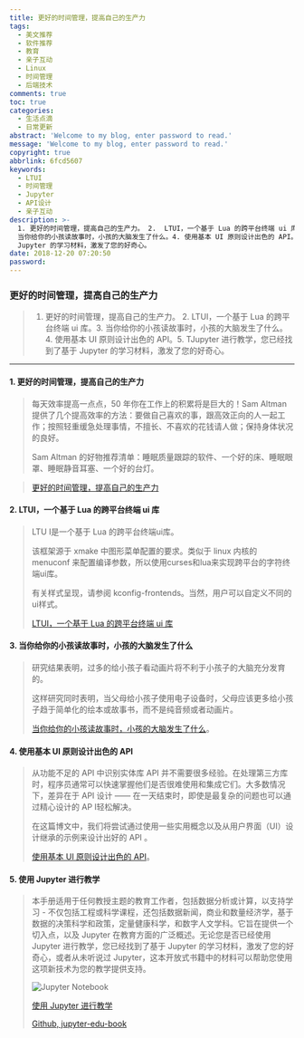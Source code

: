 ```yaml
---
title: 更好的时间管理，提高自己的生产力
tags:
  - 美文推荐
  - 软件推荐
  - 教育
  - 亲子互动
  - Linux
  - 时间管理
  - 后端技术
comments: true
toc: true
categories:
  - 生活点滴
  - 日常更新
abstract: 'Welcome to my blog, enter password to read.'
message: 'Welcome to my blog, enter password to read.'
copyright: true
abbrlink: 6fcd5607
keywords:
  - LTUI
  - 时间管理
  - Jupyter
  - API设计
  - 亲子互动
description: >-
  1. 更好的时间管理，提高自己的生产力。 2.  LTUI，一个基于 Lua 的跨平台终端 ui 库。3.
  当你给你的小孩读故事时，小孩的大脑发生了什么。4. 使用基本 UI 原则设计出色的 API。5. TJupyter 进行教学，您已经找到了基于
  Jupyter 的学习材料，激发了您的好奇心。
date: 2018-12-20 07:20:50
password:
---
```

<script type="text/javascript" src="/js/src/bai.js"></script>

### 更好的时间管理，提高自己的生产力
>  1. 更好的时间管理，提高自己的生产力。 2.  LTUI，一个基于 Lua 的跨平台终端 ui 库。3. 当你给你的小孩读故事时，小孩的大脑发生了什么。4. 使用基本 UI 原则设计出色的 API。5. TJupyter 进行教学，您已经找到了基于 Jupyter 的学习材料，激发了您的好奇心。

---
#### 1. 更好的时间管理，提高自己的生产力
> 每天效率提高一点点，50 年你在工作上的积累将是巨大的！Sam Altman 提供了几个提高效率的方法：要做自己喜欢的事，跟高效正向的人一起工作；按照轻重缓急处理事情，不擅长、不喜欢的花钱请人做；保持身体状况的良好。
>
> Sam Altman 的好物推荐清单：睡眠质量跟踪的软件、一个好的床、睡眠眼罩、睡眠静音耳塞、一个好的台灯。

> [更好的时间管理，提高自己的生产力](http://www.tmtpost.com/3616844.html)

#### 2. LTUI，一个基于 Lua 的跨平台终端 ui 库
> LTU I是一个基于 Lua 的跨平台终端ui库。
>
> 该框架源于 xmake 中图形菜单配置的要求。类似于 linux 内核的 menuconf 来配置编译参数，所以使用curses和lua来实现跨平台的字符终端ui库。
>
> 有关样式呈现，请参阅 kconfig-frontends。当然，用户可以自定义不同的ui样式。
>
> [LTUI，一个基于 Lua 的跨平台终端 ui 库](https://github.com/tboox/ltui)

#### 3. 当你给你的小孩读故事时，小孩的大脑发生了什么
> 研究结果表明，过多的给小孩子看动画片将不利于小孩子的大脑充分发育的。
>
> 这样研究同时表明，当父母给小孩子使用电子设备时，父母应该更多给小孩子趋于简单化的绘本或故事书，而不是纯音频或者动画片。
>
> [当你给你的小孩读故事时，小孩的大脑发生了什么](https://www.kqed.org/mindshift/51281/whats-going-on-in-your-childs-brain-when-you-read-them-a-story)。

#### 4. 使用基本 UI 原则设计出色的 API
> 从功能不足的 API 中识别实体库 API 并不需要很多经验。在处理第三方库时，程序员通常可以快速掌握他们是否很难使用和集成它们。大多数情况下，差异在于 API 设计 ——  在一天结束时，即使是最复杂的问题也可以通过精心设计的 AP I轻松解决。
>
> 在这篇博文中，我们将尝试通过使用一些实用概念以及从用户界面（UI）设计继承的示例来设计出好的 API 。
>
> [使用基本 UI 原则设计出色的 API](https://kite.com/blog/python/ui-principles-api-design)。

#### 5. 使用 Jupyter 进行教学
> 本手册适用于任何教授主题的教育工作者，包括数据分析或计算，以支持学习 - 不仅包括工程或科学课程，还包括数据新闻，商业和数量经济学，基于数据的决策科学和政策，定量健康科学，和数字人文学科。它旨在提供一个切入点，以及 Jupyter 在教育方面的广泛概述。无论您是否已经使用 Jupyter 进行教学，您已经找到了基于 Jupyter 的学习材料，激发了您的好奇心，或者从未听说过 Jupyter，这本开放式书籍中的材料可以帮助您使用这项新技术为您的教学提供支持。
>
> ![Jupyter Notebook](https://ws3.sinaimg.cn/large/006tNbRwgy1fxroi8lys5j30f00bjaap.jpg)
>
> [使用 Jupyter 进行教学](https://jupyter4edu.github.io/jupyter-edu-book/)
>
> [Github, jupyter-edu-book](https://github.com/jupyter4edu/jupyter-edu-book)


